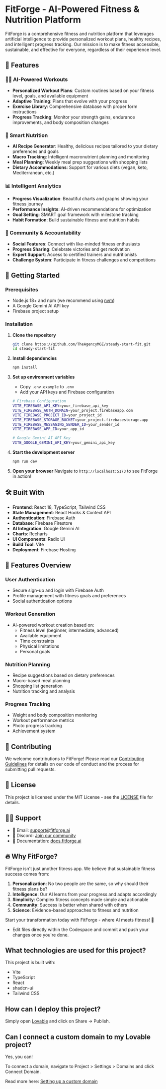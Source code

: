 # FitForge - AI-Powered Fitness & Nutrition Platform

FitForge is a comprehensive fitness and nutrition platform that leverages artificial intelligence to provide personalized workout plans, healthy recipes, and intelligent progress tracking. Our mission is to make fitness accessible, sustainable, and effective for everyone, regardless of their experience level.

## 🌟 Features

### 🏋️‍♂️ AI-Powered Workouts
- **Personalized Workout Plans**: Custom routines based on your fitness level, goals, and available equipment
- **Adaptive Training**: Plans that evolve with your progress
- **Exercise Library**: Comprehensive database with proper form instructions
- **Progress Tracking**: Monitor your strength gains, endurance improvements, and body composition changes

### 🥗 Smart Nutrition
- **AI Recipe Generator**: Healthy, delicious recipes tailored to your dietary preferences and goals
- **Macro Tracking**: Intelligent macronutrient planning and monitoring
- **Meal Planning**: Weekly meal prep suggestions with shopping lists
- **Dietary Accommodations**: Support for various diets (vegan, keto, Mediterranean, etc.)

### 📊 Intelligent Analytics
- **Progress Visualization**: Beautiful charts and graphs showing your fitness journey
- **Performance Insights**: AI-driven recommendations for optimization
- **Goal Setting**: SMART goal framework with milestone tracking
- **Habit Formation**: Build sustainable fitness and nutrition habits

### 🤝 Community & Accountability
- **Social Features**: Connect with like-minded fitness enthusiasts
- **Progress Sharing**: Celebrate victories and get motivation
- **Expert Support**: Access to certified trainers and nutritionists
- **Challenge System**: Participate in fitness challenges and competitions

## 🚀 Getting Started

### Prerequisites
- Node.js 18+ and npm (we recommend using [nvm](https://github.com/nvm-sh/nvm#installing-and-updating))
- A Google Gemini AI API key
- Firebase project setup

### Installation

1. **Clone the repository**
   ```bash
   git clone https://github.com/TheAgencyMGE/steady-start-fit.git
   cd steady-start-fit
   ```

2. **Install dependencies**
   ```bash
   npm install
   ```

3. **Set up environment variables**
   - Copy `.env.example` to `.env`
   - Add your API keys and Firebase configuration
   ```bash
   # Firebase Configuration
   VITE_FIREBASE_API_KEY=your_firebase_api_key
   VITE_FIREBASE_AUTH_DOMAIN=your_project.firebaseapp.com
   VITE_FIREBASE_PROJECT_ID=your_project_id
   VITE_FIREBASE_STORAGE_BUCKET=your_project.firebasestorage.app
   VITE_FIREBASE_MESSAGING_SENDER_ID=your_sender_id
   VITE_FIREBASE_APP_ID=your_app_id

   # Google Gemini AI API Key
   VITE_GOOGLE_GEMINI_API_KEY=your_gemini_api_key
   ```

4. **Start the development server**
   ```bash
   npm run dev
   ```

5. **Open your browser**
   Navigate to `http://localhost:5173` to see FitForge in action!

## 🛠️ Built With

- **Frontend**: React 18, TypeScript, Tailwind CSS
- **State Management**: React Hooks & Context API
- **Authentication**: Firebase Auth
- **Database**: Firebase Firestore
- **AI Integration**: Google Gemini AI
- **Charts**: Recharts
- **UI Components**: Radix UI
- **Build Tool**: Vite
- **Deployment**: Firebase Hosting

## 📱 Features Overview

### User Authentication
- Secure sign-up and login with Firebase Auth
- Profile management with fitness goals and preferences
- Social authentication options

### Workout Generation
- AI-powered workout creation based on:
  - Fitness level (beginner, intermediate, advanced)
  - Available equipment
  - Time constraints
  - Physical limitations
  - Personal goals

### Nutrition Planning
- Recipe suggestions based on dietary preferences
- Macro-based meal planning
- Shopping list generation
- Nutrition tracking and analysis

### Progress Tracking
- Weight and body composition monitoring
- Workout performance metrics
- Photo progress tracking
- Achievement system

## 🤝 Contributing

We welcome contributions to FitForge! Please read our [Contributing Guidelines](CONTRIBUTING.md) for details on our code of conduct and the process for submitting pull requests.

## 📄 License

This project is licensed under the MIT License - see the [LICENSE](LICENSE) file for details.

## 🙋‍♂️ Support

- 📧 Email: support@fitforge.ai
- 💬 Discord: [Join our community](https://discord.gg/fitforge)
- 📖 Documentation: [docs.fitforge.ai](https://docs.fitforge.ai)

## 🔥 Why FitForge?

FitForge isn't just another fitness app. We believe that sustainable fitness success comes from:

1. **Personalization**: No two people are the same, so why should their fitness plans be?
2. **Intelligence**: Our AI learns from your progress and adapts accordingly
3. **Simplicity**: Complex fitness concepts made simple and actionable
4. **Community**: Success is better when shared with others
5. **Science**: Evidence-based approaches to fitness and nutrition

Start your transformation today with FitForge - where AI meets fitness! 💪
- Edit files directly within the Codespace and commit and push your changes once you're done.

## What technologies are used for this project?

This project is built with:

- Vite
- TypeScript
- React
- shadcn-ui
- Tailwind CSS

## How can I deploy this project?

Simply open [Lovable](https://lovable.dev/projects/64c3f6ba-8daf-4a1f-8ea4-5f13c656bf26) and click on Share -> Publish.

## Can I connect a custom domain to my Lovable project?

Yes, you can!

To connect a domain, navigate to Project > Settings > Domains and click Connect Domain.

Read more here: [Setting up a custom domain](https://docs.lovable.dev/features/custom-domain#custom-domain)
